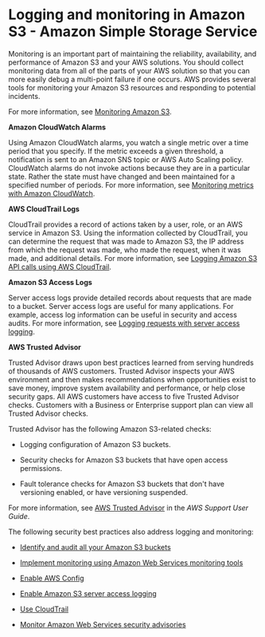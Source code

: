 # Logging and monitoring in Amazon S3 - Amazon Simple Storage Service

Monitoring is an important part of maintaining the reliability, availability, and performance of Amazon S3 and your AWS solutions. You should collect monitoring data from all of the parts of your AWS solution so that you can more easily debug a multi-point failure if one occurs. AWS provides several tools for monitoring your Amazon S3 resources and responding to potential incidents.

For more information, see [Monitoring Amazon S3](./monitoring-overview.html).

**Amazon CloudWatch Alarms**

Using Amazon CloudWatch alarms, you watch a single metric over a time period that you specify. If the metric exceeds a given threshold, a notification is sent to an Amazon SNS topic or AWS Auto Scaling policy. CloudWatch alarms do not invoke actions because they are in a particular state. Rather the state must have changed and been maintained for a specified number of periods. For more information, see [Monitoring metrics with Amazon CloudWatch](./cloudwatch-monitoring.html).

**AWS CloudTrail Logs**

CloudTrail provides a record of actions taken by a user, role, or an AWS service in Amazon S3. Using the information collected by CloudTrail, you can determine the request that was made to Amazon S3, the IP address from which the request was made, who made the request, when it was made, and additional details. For more information, see [Logging Amazon S3 API calls using AWS CloudTrail](./cloudtrail-logging.html).

**Amazon S3 Access Logs**

Server access logs provide detailed records about requests that are made to a bucket. Server access logs are useful for many applications. For example, access log information can be useful in security and access audits. For more information, see [Logging requests with server access logging](./ServerLogs.html).

**AWS Trusted Advisor**

Trusted Advisor draws upon best practices learned from serving hundreds of thousands of AWS customers. Trusted Advisor inspects your AWS environment and then makes recommendations when opportunities exist to save money, improve system availability and performance, or help close security gaps. All AWS customers have access to five Trusted Advisor checks. Customers with a Business or Enterprise support plan can view all Trusted Advisor checks.

Trusted Advisor has the following Amazon S3-related checks:

* Logging configuration of Amazon S3 buckets.
    
* Security checks for Amazon S3 buckets that have open access permissions.
    
* Fault tolerance checks for Amazon S3 buckets that don't have versioning enabled, or have versioning suspended.
    

For more information, see [AWS Trusted Advisor](https://docs.aws.amazon.com/awssupport/latest/user/getting-started.html#trusted-advisor) in the _AWS Support User Guide_.

The following security best practices also address logging and monitoring:

* [Identify and audit all your Amazon S3 buckets](about:blank/security-best-practices.html#audit)
    
* [Implement monitoring using Amazon Web Services monitoring tools](about:blank/security-best-practices.html#tools)
    
* [Enable AWS Config](about:blank/security-best-practices.html#config)
    
* [Enable Amazon S3 server access logging](about:blank/security-best-practices.html#serverlog)
    
* [Use CloudTrail](about:blank/security-best-practices.html#objectlog)
    
* [Monitor Amazon Web Services security advisories](about:blank/security-best-practices.html#advisories)